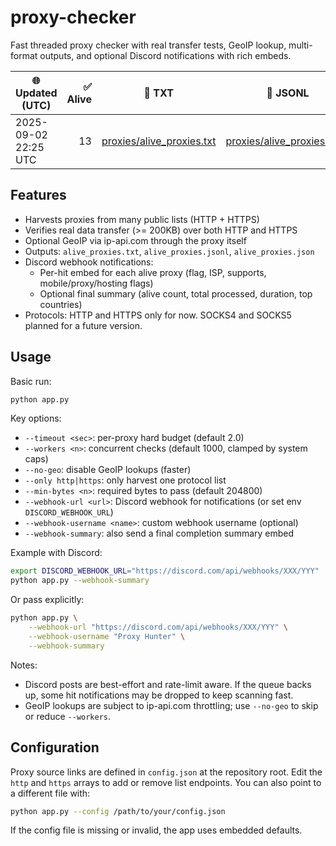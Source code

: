 # proxy-checker
Fast threaded proxy checker with real transfer tests, GeoIP lookup, multi-format outputs, and optional Discord notifications with rich embeds.

<!-- PROXY_STATUS:START -->
| 🌐 Updated (UTC) | ✅ Alive | 📄 TXT | 📜 JSONL | 📦 Size (TXT/JSONL) |
|---|---:|---|---|---|
| 2025-09-02 22:25 UTC | 13 | [proxies/alive_proxies.txt](proxies/alive_proxies.txt) | [proxies/alive_proxies.jsonl](proxies/alive_proxies.jsonl) | 244.0B / 2.4KB |
<!-- PROXY_STATUS:END -->

## Features
- Harvests proxies from many public lists (HTTP + HTTPS)
- Verifies real data transfer (>= 200KB) over both HTTP and HTTPS
- Optional GeoIP via ip-api.com through the proxy itself
- Outputs: `alive_proxies.txt`, `alive_proxies.jsonl`, `alive_proxies.json`
- Discord webhook notifications:
	- Per-hit embed for each alive proxy (flag, ISP, supports, mobile/proxy/hosting flags)
	- Optional final summary (alive count, total processed, duration, top countries)
 - Protocols: HTTP and HTTPS only for now. SOCKS4 and SOCKS5 planned for a future version.

## Usage

Basic run:

```bash
python app.py
```

Key options:

- `--timeout <sec>`: per-proxy hard budget (default 2.0)
- `--workers <n>`: concurrent checks (default 1000, clamped by system caps)
- `--no-geo`: disable GeoIP lookups (faster)
- `--only http|https`: only harvest one protocol list
- `--min-bytes <n>`: required bytes to pass (default 204800)
- `--webhook-url <url>`: Discord webhook for notifications (or set env `DISCORD_WEBHOOK_URL`)
- `--webhook-username <name>`: custom webhook username (optional)
- `--webhook-summary`: also send a final completion summary embed

Example with Discord:

```bash
export DISCORD_WEBHOOK_URL="https://discord.com/api/webhooks/XXX/YYY"
python app.py --webhook-summary
```

Or pass explicitly:

```bash
python app.py \
	--webhook-url "https://discord.com/api/webhooks/XXX/YYY" \
	--webhook-username "Proxy Hunter" \
	--webhook-summary
```

Notes:
- Discord posts are best-effort and rate-limit aware. If the queue backs up, some hit notifications may be dropped to keep scanning fast.
- GeoIP lookups are subject to ip-api.com throttling; use `--no-geo` to skip or reduce `--workers`.

## Configuration

Proxy source links are defined in `config.json` at the repository root. Edit the `http` and `https` arrays to add or remove list endpoints. You can also point to a different file with:

```bash
python app.py --config /path/to/your/config.json
```

If the config file is missing or invalid, the app uses embedded defaults.

